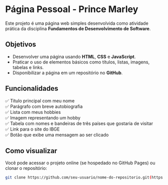 # Página Pessoal - Prince Marley

Este projeto é uma página web simples desenvolvida como atividade prática da disciplina **Fundamentos de Desenvolvimento de Software**.

## Objetivos

- Desenvolver uma página usando **HTML**, **CSS** e **JavaScript**.
- Praticar o uso de elementos básicos como títulos, listas, imagens, tabelas e links.
- Disponibilizar a página em um repositório no **GitHub**.

## Funcionalidades

✅ Título principal com meu nome  
✅ Parágrafo com breve autobiografia  
✅ Lista com meus hobbies  
✅ Imagem representando um hobby  
✅ Tabela com nomes e bandeiras de três países que gostaria de visitar  
✅ Link para o site do IBGE  
✅ Botão que exibe uma mensagem ao ser clicado  

## Como visualizar

Você pode acessar o projeto online (se hospedado no GitHub Pages) ou clonar o repositório:

```bash
git clone https://github.com/seu-usuario/nome-do-repositorio.git(https://github.com/PrinceMarlez/Atividade-Pratica---Uninter-FUNDAMENTOS-DE-DESENVOLVIMENTO-DE-SOFTWARE-)
